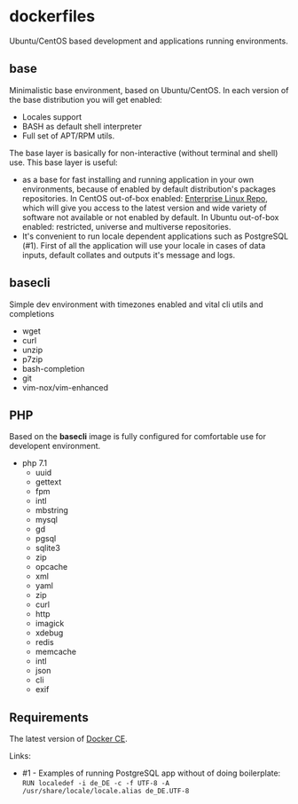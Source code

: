 # dockerfiles
Ubuntu/CentOS based development and applications running environments.

## base
Minimalistic base environment, based on Ubuntu/CentOS. In each version of the base distribution you will get enabled:
  - Locales support
  - BASH as default shell interpreter
  - Full set of APT/RPM utils.

The base layer is basically for non-interactive (without terminal and shell) use. This base layer is useful:
  - as a base for fast installing and running application in your own environments, because of enabled by default distribution's packages repositories. In CentOS out-of-box enabled: [Enterprise Linux Repo](https://rpms.remirepo.net/enterprise/7/), which will give you access to the latest version and wide variety of software not available or not enabled by default. In Ubuntu out-of-box enabled: restricted, universe and multiverse repositories.
  - It's convenient to run locale dependent applications such as PostgreSQL (#1). First of all the application will use your locale in cases of data inputs, default collates and outputs it's 
  message and logs.

## basecli
Simple dev environment with timezones enabled and vital cli utils and completions
 - wget
 - curl
 - unzip
 - p7zip
 - bash-completion
 - git
 - vim-nox/vim-enhanced
 
 ## PHP
 Based on the **basecli** image is fully configured for comfortable use for developent environment.
 
 - php 7.1
   - uuid
   - gettext
   - fpm
   - intl
   - mbstring
   - mysql
   - gd
   - pgsql
   - sqlite3
   - zip
   - opcache
   - xml
   - yaml
   - zip
   - curl
   - http
   - imagick
   - xdebug
   - redis
   - memcache
   - intl
   - json
   - cli
   - exif


## Requirements 
The latest version of [Docker CE](https://www.docker.com/products/docker-desktop).


Links:
- #1 - Examples of running PostgreSQL app without of doing boilerplate: `RUN localedef -i de_DE -c -f UTF-8 -A /usr/share/locale/locale.alias de_DE.UTF-8`
